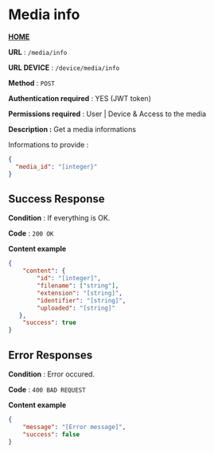 # Media info
**[HOME](../README.md)**

**URL** : `/media/info`

**URL DEVICE** : `/device/media/info`

**Method** : `POST`

**Authentication required** : YES (JWT token)

**Permissions required** : User | Device & Access to the media

**Description :**
Get a media informations

Informations to provide :

```json
{
  "media_id": "[integer}"
}
```

## Success Response

**Condition** : If everything is OK.

**Code** : `200 OK`

**Content example**

```json
{
    "content": {
        "id": "[integer]",
        "filename": ["string"],
        "extension": "[string]",
        "identifier": "[string]",
        "uploaded": "[string]"
   },
    "success": true
}
```

## Error Responses

**Condition** : Error occured.

**Code** : `400 BAD REQUEST`

**Content example**

```json
{
    "message": "[Error message]",
    "success": false
}
```